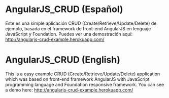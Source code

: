 AngularJS_CRUD (Español)
========================
Este es una simple aplicación CRUD (Create/Retrieve/Update/Delete) de ejemplo, basada en el framework de front-end AngularJS en lenguaje JavaScript y Foundation. Puedes ver una demostración aquí: http://angularjs-crud-example.herokuapp.com/

AngularJS_CRUD (English)
========================
This is a easy example CRUD (Create/Retrieve/Update/Delete) application which was based on front-end framework AngularJS with JavaScript programming language and Foundation responsive framework. You can see a demo here: http://angularjs-crud-example.herokuapp.com/
